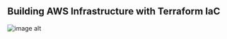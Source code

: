 ## Building AWS Infrastructure with Terraform IaC
![image alt](https://github.com/GitCadet/iac-terra-aws/blob/main/Terraform%20Certificate.jpeg?raw=true)

